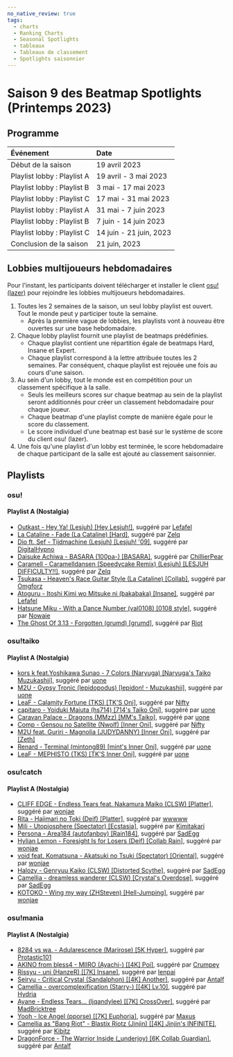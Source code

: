 ```yaml
---
no_native_review: true
tags:
  - charts
  - Ranking Charts
  - Seasonal Spotlights
  - tableaux
  - Tableaux de classement
  - Spotlights saisonnier
---
```


# Saison 9 des Beatmap Spotlights (Printemps 2023)

## Programme

| Événement | Date |
| :-- | :-- |
| Début de la saison | 19 avril 2023 |
| Playlist lobby : Playlist A | 19 avril - 3 mai 2023 |
| Playlist lobby : Playlist B | 3 mai - 17 mai 2023 |
| Playlist lobby : Playlist C | 17 mai - 31 mai 2023 |
| Playlist lobby : Playlist A | 31 mai - 7 juin 2023 |
| Playlist lobby : Playlist B | 7 juin - 14 juin 2023 |
| Playlist lobby : Playlist C | 14 juin - 21 juin, 2023 |
| Conclusion de la saison | 21 juin, 2023 |

## Lobbies multijoueurs hebdomadaires

Pour l'instant, les participants doivent télécharger et installer le client [osu!(lazer)](/wiki/Client/Release_stream/Lazer) pour rejoindre les lobbies multijoueurs hebdomadaires.

1. Toutes les 2 semaines de la saison, un seul lobby playlist est ouvert. Tout le monde peut y participer toute la semaine. 
   - Après la première vague de lobbies, les playlists vont à nouveau être ouvertes sur une base hebdomadaire.
2. Chaque lobby playlist fournit une playlist de beatmaps prédéfinies.
   - Chaque playlist contient une répartition égale de beatmaps Hard, Insane et Expert.
   - Chaque playlist correspond à la lettre attribuée toutes les 2 semaines. Par conséquent, chaque playlist est rejouée une fois au cours d'une saison. 
3. Au sein d'un lobby, tout le monde est en compétition pour un classement spécifique à la salle.
   - Seuls les meilleurs scores sur chaque beatmap au sein de la playlist seront additionnés pour créer un classement hebdomadaire pour chaque joueur.
   - Chaque beatmap d'une playlist compte de manière égale pour le score du classement.
   - Le score individuel d'une beatmap est basé sur le système de score du client osu! (lazer).
4. Une fois qu'une playlist d'un lobby est terminée, le score hebdomadaire de chaque participant de la salle est ajouté au classement saisonnier.

## Playlists

### osu!

#### Playlist A (Nostalgia)

- [Outkast - Hey Ya! (Lesjuh) \[Hey Lesjuh!\]](https://osu.ppy.sh/beatmapsets/10605#osu/42654), suggéré par [Lefafel](https://osu.ppy.sh/users/2295850)
- [La Cataline - Fade (La Cataline) \[Hard\]](https://osu.ppy.sh/beatmapsets/38348#osu/122780), suggéré par [Zelq](https://osu.ppy.sh/users/8953955)
- [Dio ft. Sef - Tijdmachine (Lesjuh) \[Lesjuh! '09\]](https://osu.ppy.sh/beatmapsets/6997#osu/129874), suggéré par [DigitalHypno](https://osu.ppy.sh/users/4384207)
- [Daisuke Achiwa - BASARA (100pa-) \[BASARA\]](https://osu.ppy.sh/beatmapsets/13019#osu/48416), suggéré par [ChillierPear](https://osu.ppy.sh/users/9501251)
- [Caramell - Caramelldansen (Speedycake Remix) (Lesjuh) \[LESJUH DIFFICULTY!!\]](https://osu.ppy.sh/beatmapsets/7380#osu/43423), suggéré par [Zelq](https://osu.ppy.sh/users/8953955)
- [Tsukasa - Heaven's Race Guitar Style (La Cataline) \[Collab\]](https://osu.ppy.sh/beatmapsets/41974#osu/132260), suggéré par [Omgforz](https://osu.ppy.sh/users/578943)
- [Atoguru - Itoshi Kimi wo Mitsuke ni (bakabaka) \[Insane\]](https://osu.ppy.sh/beatmapsets/29044#osu/96523), suggéré par [Lefafel](https://osu.ppy.sh/users/2295850)
- [Hatsune Miku - With a Dance Number (val0108) \[0108 style\]](https://osu.ppy.sh/beatmapsets/29691#osu/98415), suggéré par [Nowaie](https://osu.ppy.sh/users/5428909)
- [The Ghost Of 3.13 - Forgotten (grumd) \[grumd\]](https://osu.ppy.sh/beatmapsets/55560#osu/169841), suggéré par [Riot](https://osu.ppy.sh/users/4256461)

### osu!taiko

#### Playlist A (Nostalgia)

- [kors k feat.Yoshikawa Sunao - 7 Colors (Naryuga) \[Naryuga's Taiko Muzukashii\]](https://osu.ppy.sh/beatmapsets/148397#taiko/369596), suggéré par [uone](https://osu.ppy.sh/users/5321719)
- [M2U - Gypsy Tronic (lepidopodus) \[lepidon! - Muzukashii\]](https://osu.ppy.sh/beatmapsets/100445#taiko/332289), suggéré par [uone](https://osu.ppy.sh/users/5321719)
- [LeaF - Calamity Fortune (TKS) \[TK'S Oni\]](https://osu.ppy.sh/beatmapsets/96103#taiko/263683), suggéré par [Nifty](https://osu.ppy.sh/users/4956097)
- [capitaro - Yoiduki Maiuta (hs714) \[714's Taiko Oni\]](https://osu.ppy.sh/beatmapsets/70057#taiko/206233), suggéré par [uone](https://osu.ppy.sh/users/5321719)
- [Caravan Palace - Dragons (MMzz) \[MM's Taiko\]](https://osu.ppy.sh/beatmapsets/46733#taiko/145511), suggéré par [uone](https://osu.ppy.sh/users/5321719)
- [Comp - Gensou no Satellite (Nwolf) \[Inner Oni\]](https://osu.ppy.sh/beatmapsets/122757#taiko/313792), suggéré par [Nifty](https://osu.ppy.sh/users/4956097)
- [M2U feat. Guriri - Magnolia (JUDYDANNY) \[Inner Oni\]](https://osu.ppy.sh/beatmapsets/140418#taiko/350721), suggéré par [\[Zeth\]](https://osu.ppy.sh/users/9912966)
- [Renard - Terminal (mintong89) \[mint's Inner Oni\]](https://osu.ppy.sh/beatmapsets/102282#taiko/291218), suggéré par [uone](https://osu.ppy.sh/users/5321719)
- [LeaF - MEPHISTO (TKS) \[TK'S Inner Oni\]](https://osu.ppy.sh/beatmapsets/106212#taiko/284037), suggéré par [uone](https://osu.ppy.sh/users/5321719)

### osu!catch

#### Playlist A (Nostalgia)

- [CLIFF EDGE - Endless Tears feat. Nakamura Maiko (CLSW) \[Platter\]](https://osu.ppy.sh/beatmapsets/197689#fruits/485404), suggéré par [wonjae](https://osu.ppy.sh/users/5032045)
- [Rita - Hajimari no Toki (Deif) \[Platter\]](https://osu.ppy.sh/beatmapsets/91485#fruits/247642), suggéré par [wwwww](https://osu.ppy.sh/users/8434466)
- [Mili - Utopiosphere (Spectator) \[Ecstasia\]](https://osu.ppy.sh/beatmapsets/187177#fruits/446769), suggéré par [Kimitakari](https://osu.ppy.sh/users/4741164)
- [Persona - Area184 (autofanboy) \[Rain184\]](https://osu.ppy.sh/beatmapsets/160955#fruits/393051), suggéré par [SadEgg](https://osu.ppy.sh/users/10278243)
- [Hylian Lemon - Foresight Is for Losers (Deif) \[Collab Rain\]](https://osu.ppy.sh/beatmapsets/342751#fruits/757539), suggéré par [wonjae](https://osu.ppy.sh/users/5032045)
- [void feat. Komatsuna - Akatsuki no Tsuki (Spectator) \[Oriental\]](https://osu.ppy.sh/beatmapsets/297668#fruits/668162), suggéré par [wonjae](https://osu.ppy.sh/users/5032045)
- [Halozy - Genryuu Kaiko (CLSW) \[Distorted Scythe\]](https://osu.ppy.sh/beatmapsets/253969#fruits/582801), suggéré par [SadEgg](https://osu.ppy.sh/users/10278243)
- [Camellia - dreamless wanderer (CLSW) \[Crystal's Overdose\]](https://osu.ppy.sh/beatmapsets/286414#fruits/686374), suggéré par [SadEgg](https://osu.ppy.sh/users/10278243)
- [KOTOKO - Wing my way (ZHSteven) \[Hell-Jumping\]](https://osu.ppy.sh/beatmapsets/17744#fruits/328412), suggéré par [wonjae](https://osu.ppy.sh/users/5032045)

### osu!mania

#### Playlist A (Nostalgia)

- [8284 vs wa. - Adularescence (Marirose) \[5K Hyper\]](https://osu.ppy.sh/beatmapsets/337035#mania/745762), suggéré par [Protastic101](https://osu.ppy.sh/users/6712747)
- [AKINO from bless4 - MIIRO (Ayachi-) \[\[4K\] Poi\]](https://osu.ppy.sh/beatmapsets/288794#mania/652299), suggéré par [Crumpey](https://osu.ppy.sh/users/3518705)
- [Rissyu - uni (HanzeR) \[\[7K\] Insane\]](https://osu.ppy.sh/beatmapsets/84156#mania/232025), suggéré par [lenpai](https://osu.ppy.sh/users/5314573)
- [Seiryu - Critical Crystal (Sandalphon) \[\[4K\] Another\]](https://osu.ppy.sh/beatmapsets/376340#mania/823920), suggéré par [Antalf](https://osu.ppy.sh/users/8793773)
- [Camellia - overcomplexification (Starry-) \[\[4K\] Lv.10\]](https://osu.ppy.sh/beatmapsets/323493#mania/718998), suggéré par [Hydria](https://osu.ppy.sh/users/808176)
- [Ayane - Endless Tears... (ljqandylee) \[\[7K\] CrossOver\]](https://osu.ppy.sh/beatmapsets/201476#mania/477041), suggéré par [MadBricktree](https://osu.ppy.sh/users/4790958)
- [Yooh - Ice Angel (pporse) \[\[7K\] Euphoria\]](https://osu.ppy.sh/beatmapsets/379365#mania/830448), suggéré par [Maxus](https://osu.ppy.sh/users/4335785)
- [Camellia as "Bang Riot" - Blastix Riotz (Jinjin) \[\[4K\] Jinjin's INFINITE\]](https://osu.ppy.sh/beatmapsets/349208#mania/789784), suggéré par [Kibitz](https://osu.ppy.sh/users/7418493)
- [DragonForce - The Warrior Inside (\_underjoy) \[6K Collab Guardian\]](https://osu.ppy.sh/beatmapsets/330405#mania/1038663), suggéré par [Antalf](https://osu.ppy.sh/users/8793773)
